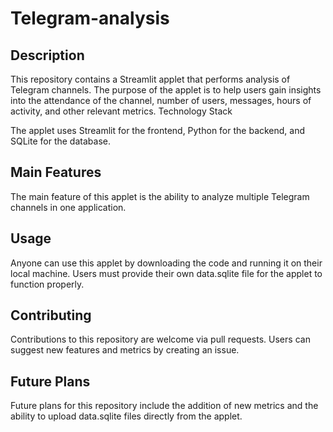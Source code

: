 <h1> Telegram-analysis </h1>

<h2> Description </h2>

This repository contains a Streamlit applet that performs analysis of Telegram channels. The purpose of the applet is to help users gain insights into the attendance of the channel, number of users, messages, hours of activity, and other relevant metrics.
Technology Stack

The applet uses Streamlit for the frontend, Python for the backend, and SQLite for the database.
 
<h2> Main Features </h2>

The main feature of this applet is the ability to analyze multiple Telegram channels in one application.

<h2> Usage </h2>

Anyone can use this applet by downloading the code and running it on their local machine. Users must provide their own data.sqlite file for the applet to function properly.

<h2> Contributing </h2>

Contributions to this repository are welcome via pull requests. Users can suggest new features and metrics by creating an issue.

<h2> Future Plans </h2>

Future plans for this repository include the addition of new metrics and the ability to upload data.sqlite files directly from the applet.
